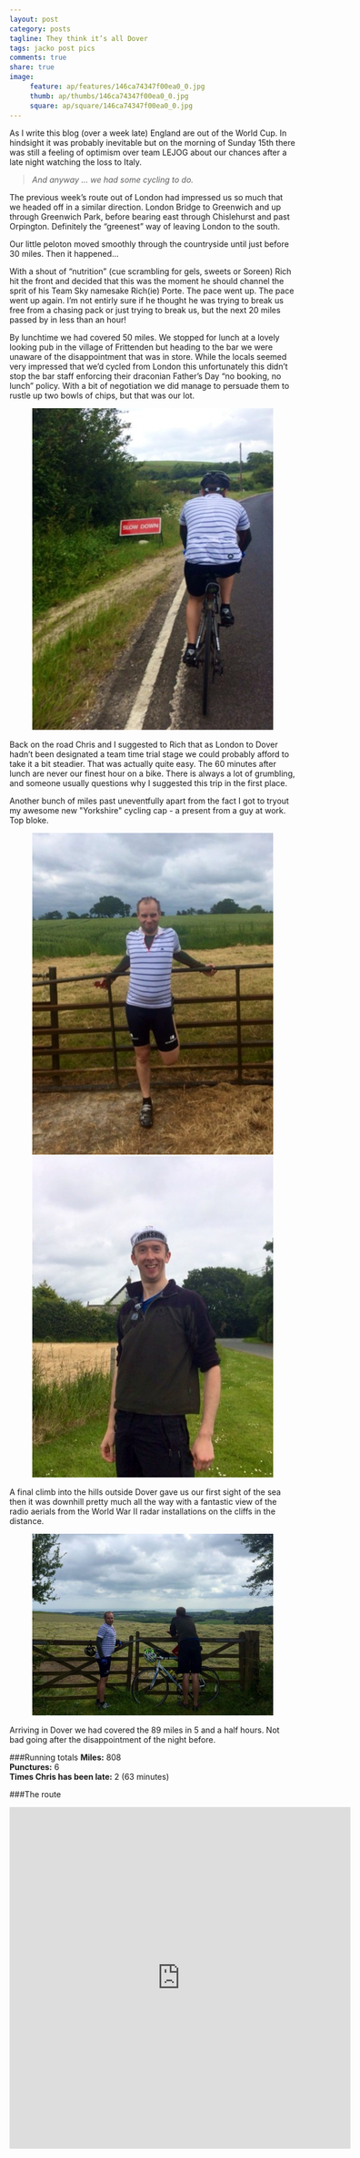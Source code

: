 ```yaml
---
layout: post
category: posts
tagline: They think it’s all Dover
tags: jacko post pics
comments: true
share: true
image: 
     feature: ap/features/146ca74347f00ea0_0.jpg
     thumb: ap/thumbs/146ca74347f00ea0_0.jpg
     square: ap/square/146ca74347f00ea0_0.jpg
---
```


As I write this blog (over a week late) England are out of the World Cup. In hindsight it was probably inevitable but on the morning of Sunday 15th there was still a feeling of optimism over team LEJOG about our chances after a late night watching the loss to Italy. 

> *And anyway ... we had some cycling to do.*

The previous week’s route out of London had impressed us so much that we headed off in a similar direction. London Bridge to Greenwich and up through Greenwich Park, before bearing east through Chislehurst and past Orpington. Definitely the “greenest” way of leaving London to the south.

Our little peloton moved smoothly through the countryside until just before 30 miles. Then it happened… 

With a shout of “nutrition” (cue scrambling for gels, sweets or Soreen) Rich hit the front and decided that this was the moment he should channel the sprit of his Team Sky namesake Rich(ie) Porte. The pace went up. The pace went up again. I’m not entirly sure if he thought he was trying to break us free from a chasing pack or just trying to break us, but the next 20 miles passed by in less than an hour!

By lunchtime we had covered 50 miles. We stopped for lunch at a lovely looking pub in the village of Frittenden but heading to the bar we were unaware of the disappointment that was in store. While the locals seemed very impressed that we’d cycled from London this unfortunately this didn’t stop the bar staff enforcing their draconian Father’s Day “no booking, no lunch” policy. With a bit of negotiation we did manage to persuade them to rustle up two bowls of chips, but that was our lot.

<figure>
<a href="/images/ap/standard/146ca74347f00ea0_1.jpg">
<img src="/images/ap/standard/146ca74347f00ea0_1.jpg">
</a>
</figure>

Back on the road Chris and I suggested to Rich that as London to Dover hadn’t been designated a team time trial stage we could probably afford to take it a bit steadier. That was actually quite easy. The 60 minutes after lunch are never our finest hour on a bike. There is always a lot of grumbling, and someone usually questions why I suggested this trip in the first place.

Another bunch of miles past uneventfully apart from the fact I got to tryout my awesome new "Yorkshire" cycling cap - a present from a guy at work. Top bloke.

<figure class="half">
<a href="/images/ap/standard/146ca74347f00ea0_3.jpg">
<img src="/images/ap/standard/146ca74347f00ea0_3.jpg">
</a>
</a><a href="/images/ap/standard/146ca74347f00ea0_4.jpg">
<img src="/images/ap/standard/146ca74347f00ea0_4.jpg">
</a>
</figure>

A final climb into the hills outside Dover gave us our first sight of the sea then it was downhill pretty much all the way with a fantastic view of the radio aerials from the World War II radar installations on the cliffs in the distance. 

<figure>
<a href="/images/ap/standard/146ca74347f00ea0_2.jpg">
<img src="/images/ap/standard/146ca74347f00ea0_2.jpg">
</a>
</figure>

Arriving in Dover we had covered the 89 miles in 5 and a half hours. Not bad going after the disappointment of the night before.

###Running totals
<i class="icon-road"></i>**Miles:** 808<br>
<i class="icon-wrench"></i>**Punctures:** 6<br>
<i class="icon-time"></i>**Times Chris has been late:** 2 (63 minutes)<br>

###The route

<iframe width='600' height='600' frameborder='0' src='http://connect.garmin.com:80/course/embed/6927528'></iframe>
